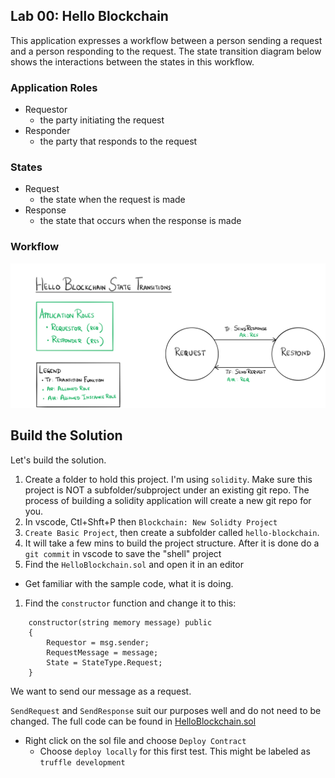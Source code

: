 ## Lab 00:  Hello Blockchain

This application expresses a workflow between a person sending a request and a person responding to the request. The state transition diagram below shows the interactions between the states in this workflow.

### Application Roles

* Requestor
  * the party initiating the request
* Responder
  * the party that responds to the request

### States

* Request
  * the state when the request is made
* Response
  * the state that occurs when the response is made

### Workflow

![](../../img/hello.png)


## Build the Solution

Let's build the solution.  

1. Create a folder to hold this project.  I'm using `solidity`.  Make sure this project is NOT a subfolder/subproject under an existing git repo.  The process of building a solidity application will create a new git repo for you.  
1. In vscode, Ctl+Shft+P then `Blockchain: New Solidty Project`
1. `Create Basic Project`, then create a subfolder called `hello-blockchain`.
1.  It will take a few mins to build the project structure.  After it is done do a `git commit` in vscode to save the "shell" project
1. Find the `HelloBlockchain.sol` and open it in an editor
  * Get familiar with the sample code, what it is doing.  
1. Find the `constructor` function and change it to this:

```
    constructor(string memory message) public
    {
        Requestor = msg.sender;
        RequestMessage = message;
        State = StateType.Request;
    }
```

We want to send our message as a request.  

`SendRequest` and `SendResponse` suit our purposes well and do not need to be changed.  The full code can be found in [HelloBlockchain.sol](./HelloBlockchain.sol)

* Right click on the sol file and choose `Deploy Contract`
  * Choose `deploy locally` for this first test.  This might be labeled as `truffle development`
